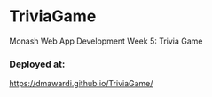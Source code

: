 # TriviaGame
Monash Web App Development Week 5: Trivia Game

### Deployed at:
https://dmawardi.github.io/TriviaGame/
